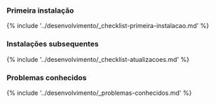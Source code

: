 ### Primeira instalação

{% include '../desenvolvimento/_checklist-primeira-instalacao.md' %}

### Instalações subsequentes

{% include '../desenvolvimento/_checklist-atualizacoes.md' %}

### Problemas conhecidos

{% include '../desenvolvimento/_problemas-conhecidos.md' %}
